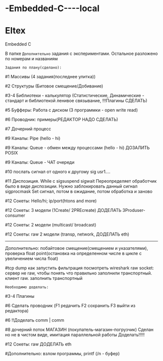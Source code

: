 # -Embedded-C----local
# Eltex
Embedded C

В папке `Дополнительно` задания с экспериментами.
Остальное разложено по номерам и названиям


`Задания по плану(сделано):`

#1 Массивы (4 задания(последнее улитка))

#2 Структуры (Битовое смещение/Добивание)

#3-4 Библиотеки - калькулятор (Статистические, Динамические - стандарт и библиотекой ленивое связывание, !!!Плагины СДЕЛАТЬ)

#5 Буфферы: Работа с диском (3 программки - open write read)

#6 Проводник: примеры(РЕДАКТОР НАДО СДЕЛАТЬ)

#7 Дочерний процесс

#9 Каналы: Pipe (hello - hi)

#9 Каналы: Queue - обмен между процессами (hello - hi)
ДОЗАЛИТЬ POSIX



#9 Каналы: Queue - ЧАТ очереди

#10 послать сигнал от одного к другому sig usr1....

#11 Диспозиция. While с sigsuspend sigwait
Переопределяет обработчик было в виде диспозиции.
Нужно заблокировать данный сигнал sigprocmask
Set сигнал, потом в ожидание, потом обработка и заново

#12 Сокеты: Hello/hi; ip/port(htons and more)

#12 Сокеты: 3 модели (1Create/ 2PREcreate) ДОДЕЛАТЬ 3Produser-consumer

#12 Сокеты: 2 модели (multicast/ broadcast)

#12 Сокеты: raw 2 модели (transp, network, ДОДЕЛАТЬ eth)
________________________________________________________________

Дополнительно: побайтовое смещение(смещением и указателями), проверка float point(остановка на определенном числе в цикле с увеличением числа float)


#tcp dump как запустить фильтрация посмотреть
wireshark
raw socket: сервер не raw, чтобы понять что правильно заполнили транспортный.
клиент raw. заполнить транспортный


`Необходимо доделать:`

#3-4 Плагины


#6 Сделать проводник (F1 редачить F2 сохранить F3 выйти из редактора)


#6 !!Доделать comm | comm


#8 дочерний поток МАГАЗИН (покупатель-магазин-погрузчик) Сделан но не в чистом виде, имитация параллельной работы
Доделать!!!!!

#12 Сокеты: raw ДОДЕЛАТЬ eth

#Дополнительно: взлом программы, printf (/n - буфер)

